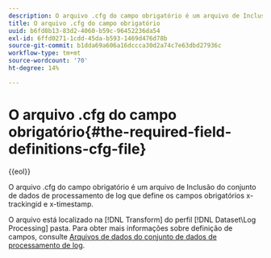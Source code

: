 ```yaml
---
description: O arquivo .cfg do campo obrigatório é um arquivo de Inclusão do conjunto de dados de processamento de log que define os campos obrigatórios x-trackingid e x-timestamp.
title: O arquivo .cfg do campo obrigatório
uuid: b6fd8b13-83d2-4060-b59c-96452236da54
exl-id: 6ffd0271-1cdd-45da-b593-1469d476d78b
source-git-commit: b1dda69a606a16dccca30d2a74c7e63dbd27936c
workflow-type: tm+mt
source-wordcount: '70'
ht-degree: 14%

---
```


# O arquivo .cfg do campo obrigatório{#the-required-field-definitions-cfg-file}

{{eol}}

O arquivo .cfg do campo obrigatório é um arquivo de Inclusão do conjunto de dados de processamento de log que define os campos obrigatórios x-trackingid e x-timestamp.

O arquivo está localizado na [!DNL Transform] do perfil [!DNL Dataset\Log Processing] pasta. Para obter mais informações sobre definição de campos, consulte [Arquivos de dados do conjunto de dados de processamento de log](../../../../home/c-dataset-const-proc/c-dataset-inc-files/c-types-dataset-inc-files/c-log-proc-dataset-inc-files/c-log-proc-dataset-inc-files.md#concept-999475a22519432e98844622ca95b6ab).
